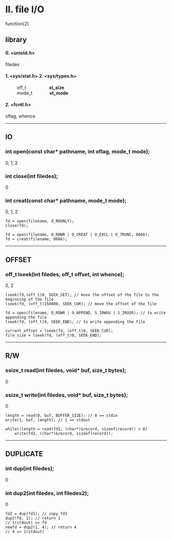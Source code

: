 # Ⅱ. file I/O

function(2)

## library

#### 0. <unistd.h>

filedes

#### 1. <sys/stat.h> 2. <sys/types.h>

&emsp; &emsp; off_t&emsp; &emsp; &emsp; &emsp; <b>st_size</b><br/>
&emsp; &emsp; mode_t&emsp; &emsp; &emsp; <b>st_mode</b><br/>

#### 2. <fcntl.h>

oflag, whence

<hr/>

## IO

### int open(const char* pathname, int oflag, mode_t mode); 

0, 1, 2

### int close(int filedes); 

0

### int creat(const char* pathname, mode_t mode); 

0, 1, 2

``` 
fd = open(filename, O_RDONLY);
close(fd);
``` 
``` 
fd = open(filename, O_RDWR | O_CREAT | O_EXCL | O_TRUNC, 0666);
fd = creat(filename, 0666);
``` 

<hr/>

## OFFSET

### off_t lseek(int filedes, off_t offset, int whence);

0, 2

``` 
lseek(fd,(off_t)0, SEEK_SET); // move the offset of the file to the beginning of the file
lseek(fd, (off_t)150000, SEEK_CUR); // move the offset of the file 
```

``` 
fd = open(filename, O_RDWR | O_APPEND, S_IRWXU | S_IRUSR); // to write appending the file
lseek(fd, (off_t)0, SEEK_END); // to write appending the file
```

``` 
current_offset = lseek(fd, (off_t)0, SEEK_CUR);
file_size = lseek(fd, (off_t)0, SEEK_END);
```

<hr/>

## R/W

### ssize_t read(int filedes, void* buf, size_t bytes); 

0

### ssize_t write(int filedes, void* buf, size_t bytes); 

0

``` 
length = read(0, buf, BUFFER_SIZE); // 0 == stdin
write(1, buf, length); // 1 == stdout
```

``` 
while((length = read(fd1, (char*)&record, sizeof(record)) > 0)
    write(fd2, (char*)&record, sizeof(record));
```

<hr/>

## DUPLICATE 

### int dup(int filedes); 

0

### int dup2(int filedes, int filedes2); 

0

``` 
fd2 = dup(fd1); // copy fd1
dup2(fd, 1); // return 1 
// 1(stdout) => fd
newfd = dup2(1, 4); // return 4 
// 4 => 1(stdout)
```
